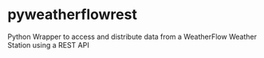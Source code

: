 # pyweatherflowrest
Python Wrapper to access and distribute data from a WeatherFlow Weather Station using a REST API

